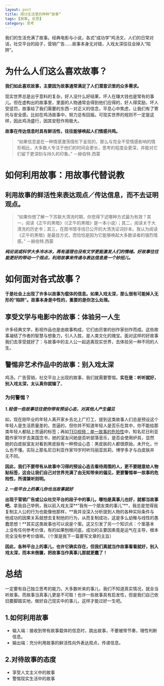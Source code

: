 ```yaml
---
layout: post
title: 探讨生活里的种种“故事”
tags: [故事, 反思]
category: 思考
---
```

我们的生活充满了故事。经典电影与小说，各式“成功学”鸡汤文，人们的日常对话，社交平台的段子，营销广告......故事本身无对错，入戏太深往往会掉入“陷阱”。

# 为什么人们这么喜欢故事？

**我们如此喜欢故事，主要因为故事通常满足了人们潜意识里的众多需求。**

现实世界总是出乎意料的复杂，好人没什么好结果，坏人在赚大钱也是常有的事儿。但在虚构出的故事里，里面的人物通常会得到他们应得的，好人得奖励，坏人受惩罚，故事给了我们需要的东西－对正义的信念，平息心中焦虑，让我们有了寄托与安全感。比如在鸡汤故事中，努力总有回报。可现实世界的规则不一定是这样，因此鸡汤盛行，因其安慰作用极大。

**故事在传达信息时具有鲜活性，往往能够唤起人们情感共鸣。**

> “如果信息是在一种情感激荡情形下呈现的，那么与完全不受情感影响的情形相比，大多数人专注于他们的时间会更长，思考的程度会更深，并能对它们留下更深刻与持久的印象。”   －赫伯特.西蒙
 
# 如何利用故事：用故事代替说教

## 利用故事的鲜活性来表达观点／传达信息，而不去证明观点。

> “如果你想了解一下苏联大清洗时期，你觉得下述哪种方式最为有效？其一，阅读《正午的黑暗》（《正午的黑暗》是一本小说）；其二，阅读关于大清洗的历史书；其三，在图书馆寻找已公开的大清洗证词抄本。我认为阅读《正午的黑暗》是最佳方式，而恰恰是因为它能够唤起大多数读者的强烈情感。”      －赫伯特.西蒙
 
***纯论说或科学大多冷冰冰，再有道理也没有文学更能激发人们的情绪。好故事往往能更好的带动一个观点，利用故事来传递与表达信息是一个妙招儿。***

# 如何面对各式故事？
**于是社会上出现了许多以故事为载体的信息。如果入戏太深，那么很有可能掉入无形的“陷阱”。故事本身是中性的，重要的是你怎么处理。**
## 享受文学与电影中的故事：体验另一人生
许多经典文学，影视作品也是由故事构成，它们由厉害的创作家创作而成。这些故事凝结了作者的智慧与想象力，引人入胜，是人类文化的瑰宝。面对这样的好故事我们去享受就好了：与故事中的主人公一起逃离现实世界，去体验另一种不同的人生。
## 警惕非艺术作品中的故事：别入戏太深
鸡汤，广告营销，社交平台上出现的故事，我们就需要警惕。**实在是：听听就好，别入戏太深，太认真你就输了**。
### 为何警惕？
***1.轻信一些故事往往使你带有预设心态，对其他人产生偏见***

如，现在刚毕业的年轻人离开家乡去北上广打工，提到这类故事人们总是预设这个年轻人是生活质量差的，苦逼的，但你并不知道年轻人是否乐在其中，你不能给那类年轻人都贴上苦逼的标签；再如[TED视频：单一故事的危险性](http://open.163.com/movie/2012/1/T/S/M7A13S30R_M7A14JJTS.html)中，知名尼日利亚籍作家19岁去美国念书，她的室友问她是否听部落音乐，是否会使用炉具，显然她的白皮肤室友对看到黑皮肤有一种预设心态：黑皮肤的人都很原始，未开化，什么也不懂。实际上那名尼日利亚作家19岁时听玛丽亚凯莉，博学多才与白皮肤并无不同。

**因此，我们不要带有从故事中习得的预设心态去看待周围的人，更不要随意给人物贴标签，这会让我们自己对世界充满了由无知带来的偏见，更要警惕单一故事的危险性，所谓兼听则明。**

***2.一些平台上的事儿你也当故事就好***

**出现于营销广告或公众社交平台的段子中的事儿，哪怕是真事儿也好，就都当故事吧**。拿我自己举例，我以前入戏太深**“我有一个朋友类的事儿”**，我总是觉得我复制主人公的行为也能像他那样，**我并没深入分析提到人物的各种实际条件与他成功的因果关系就想去复制他的行为，从而复制成功，这是多么幼稚与线性的愚蠢思想！**其实这类故事也可以说是个案。这又引发了另一个知识点：个案基本上没有任何参考价值，有的如果刨根问底，成功的主要因素竟是运气在主导，根本完全没有参考价值嘛。（个案是我下一篇要写文章的主旨）

**因此，各种平台上的事儿，也许它确实存在，但我们真就当作故事看看就好，别入戏太深，而本末倒置，把故事当作真事儿那就更蠢了！**

# 总结
一定要有自己独立思考的能力。大多数听来的事儿，我们不知道真实情况，就全当听故事。而故事当真事儿更是不可取！也许一些故事具有启发性，但是我们自己依旧要脚踏实地，做好自己现实中的事儿，这样才能过好一生吧。
## 1.如何利用故事
* 输入端：接收到带有故事载体的信息时，跳出故事，不要被带节奏，理性判断信息。
* 输出端：充分利用故事的鲜活性向外表达观点，传递信息。

## 2.对待故事的态度
* 享受人文主义中的故事
* 警惕现实生活中的故事